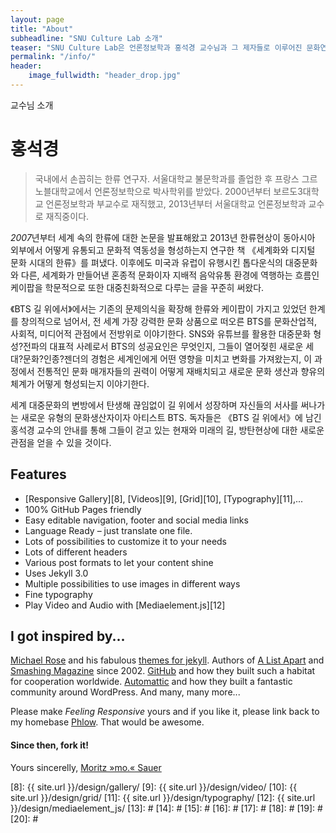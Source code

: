 ```yaml
---
layout: page
title: "About"
subheadline: "SNU Culture Lab 소개"
teaser: "SNU Culture Lab은 언론정보학과 홍석경 교수님과 그 제자들로 이루어진 문화연구 공간입니다. 총 00명의 학생들이 활동하고 있으며, 동아시아와 세계를 아우르는 한류 현상을 비롯하여 한국을 중심으로 다양한 문화현상에 대해 연구를 진행하고 있습니다."
permalink: "/info/"
header:
    image_fullwidth: "header_drop.jpg"
---
```


교수님 소개

# 홍석경

> 국내에서 손꼽히는 한류 연구자. 서울대학교 불문학과를 졸업한 후 프랑스 그르노블대학교에서 언론정보학으로 박사학위를 받았다. 2000년부터 보르도3대학교 언론정보학과 부교수로 재직했고, 2013년부터 서울대학교 언론정보학과 교수로 재직중이다.

*2007*년부터 세계 속의 한류에 대한 논문을 발표해왔고 2013년 한류현상이 동아시아 외부에서 어떻게 유통되고 문화적 역동성을 형성하는지 연구한 책 《세계화와 디지털 문화 시대의 한류》를 펴냈다. 이후에도 미국과 유럽이 유행시킨 톱다운식의 대중문화와 다른, 세계화가 만들어낸 혼종적 문화이자 지배적 음악유통 환경에 역행하는 흐름인 케이팝을 학문적으로 또한 대중친화적으로 다루는 글을 꾸준히 써왔다.

《BTS 길 위에서》에서는 기존의 문제의식을 확장해 한류와 케이팝이 가지고 있었던 한계를 창의적으로 넘어서, 전 세계 가장 강력한 문화 상품으로 떠오른 BTS를 문화산업적, 사회적, 미디어적 관점에서 전방위로 이야기한다. SNS와 유튜브를 활용한 대중문화 형성?전파의 대표적 사례로서 BTS의 성공요인은 무엇인지, 그들이 열어젖힌 새로운 세대?문화?인종?젠더의 경험은 세계인에게 어떤 영향을 미치고 변화를 가져왔는지, 이 과정에서 전통적인 문화 매개자들의 권력이 어떻게 재배치되고 새로운 문화 생산과 향유의 체계가 어떻게 형성되는지 이야기한다.

세계 대중문화의 변방에서 탄생해 끊임없이 길 위에서 성장하며 자신들의 서사를 써나가는 새로운 유형의 문화생산자이자 아티스트 BTS. 독자들은 《BTS 길 위에서》에 남긴 홍석경 교수의 안내를 통해 그들이 걷고 있는 현재와 미래의 길, 방탄현상에 대한 새로운 관점을 얻을 수 있을 것이다.  



## Features

* [Responsive Gallery][8], [Videos][9], [Grid][10], [Typography][11],...
* 100% GitHub Pages friendly
* Easy editable navigation, footer and social media links
* Language Ready – just translate one file.
* Lots of possibilities to customize it to your needs
* Lots of different headers
* Various post formats to let your content shine
* Uses Jekyll 3.0
* Multiple possibilities to use images in different ways
* Fine typography
* Play Video and Audio with [Mediaelement.js][12]



## I got inspired by...

[Michael Rose][1] and his fabulous [themes for jekyll][2]. Authors of [A List Apart][4] and [Smashing Magazine][5] since 2002. [GitHub][6] and how they built such a habitat for cooperation worldwide. [Automattic][3] and how they built a fantastic community around WordPress. And many, many more...

Please make *Feeling Responsive* yours and if you like it, please link back to my homebase <a href="http://phlow.de/">Phlow</a>. That would be awesome.

#### Since then, fork it!

Yours sincerelly, [Moritz »mo.« Sauer][7]


 [1]: http://mademistakes.com/about/
 [2]: http://mademistakes.com/work/jekyll-themes/
 [3]: http://automattic.com/
 [4]: http://alistapart.com/
 [5]: http://www.smashingmagazine.com/
 [6]: https://github.com/
 [7]: http://sauer.io
 [8]: {{ site.url }}/design/gallery/
 [9]: {{ site.url }}/design/video/
 [10]: {{ site.url }}/design/grid/
 [11]: {{ site.url }}/design/typography/
 [12]: {{ site.url }}/design/mediaelement_js/
 [13]: #
 [14]: #
 [15]: #
 [16]: #
 [17]: #
 [18]: #
 [19]: #
 [20]: #
